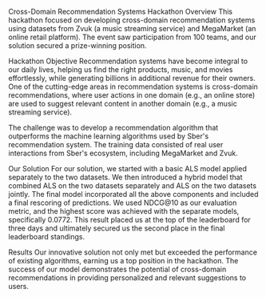 Cross-Domain Recommendation Systems Hackathon
Overview
This hackathon focused on developing cross-domain recommendation systems using datasets from Zvuk (a music streaming service) and MegaMarket (an online retail platform). The event saw participation from 100 teams, and our solution secured a prize-winning position.

Hackathon Objective
Recommendation systems have become integral to our daily lives, helping us find the right products, music, and movies effortlessly, while generating billions in additional revenue for their owners. One of the cutting-edge areas in recommendation systems is cross-domain recommendations, where user actions in one domain (e.g., an online store) are used to suggest relevant content in another domain (e.g., a music streaming service).

The challenge was to develop a recommendation algorithm that outperforms the machine learning algorithms used by Sber's recommendation system. The training data consisted of real user interactions from Sber's ecosystem, including MegaMarket and Zvuk.

Our Solution
For our solution, we started with a basic ALS model applied separately to the two datasets. We then introduced a hybrid model that combined ALS on the two datasets separately and ALS on the two datasets jointly. The final model incorporated all the above components and included a final rescoring of predictions. We used NDCG@10 as our evaluation metric, and the highest score was achieved with the separate models, specifically 0.0772. This result placed us at the top of the leaderboard for three days and ultimately secured us the second place in the final leaderboard standings.

Results
Our innovative solution not only met but exceeded the performance of existing algorithms, earning us a top position in the hackathon. The success of our model demonstrates the potential of cross-domain recommendations in providing personalized and relevant suggestions to users.

